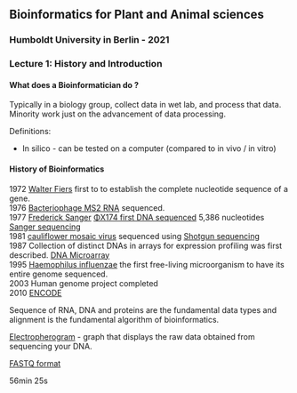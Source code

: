## Bioinformatics for Plant and Animal sciences
### Humboldt University in Berlin - 2021
### Lecture 1: History and Introduction

#### What does a Bioinformatician do ?

Typically in a biology group, collect data in wet lab, and process that data.  
Minority work just on the advancement of data processing.  

Definitions:  
- In silico - can be tested on a computer (compared to in vivo / in vitro)

#### History of Bioinformatics

1972 [Walter Fiers](https://en.wikipedia.org/wiki/Walter_Fiers) first to to establish the complete nucleotide sequence of a gene.  
1976 [Bacteriophage MS2 RNA](https://en.wikipedia.org/wiki/Bacteriophage_MS2) sequenced.  
1977 [Frederick Sanger](https://en.wikipedia.org/wiki/Frederick_Sanger) [ΦX174 first DNA sequenced](https://en.wikipedia.org/wiki/Phi_X_174) 5,386 nucleotides [Sanger sequencing](https://en.wikipedia.org/wiki/Sanger_sequencing)  
1981 [cauliflower mosaic virus](https://en.wikipedia.org/wiki/Cauliflower_mosaic_virus) sequenced using [Shotgun sequencing](https://en.wikipedia.org/wiki/Shotgun_sequencing)  
1987 Collection of distinct DNAs in arrays for expression profiling was first described. [DNA Microarray](https://en.wikipedia.org/wiki/DNA_microarray)  
1995 [Haemophilus influenzae](https://en.wikipedia.org/wiki/Haemophilus_influenzae) the first free-living microorganism to have its entire genome sequenced.  
2003 Human genome project completed  
2010 [ENCODE](https://en.wikipedia.org/wiki/ENCODE)  

Sequence of RNA, DNA and proteins are the fundamental data types and alignment is the fundamental algorithm of bioinformatics.  

[Electropherogram](https://en.wikipedia.org/wiki/Electropherogram) - graph that displays the raw data obtained from sequencing your DNA.  

[FASTQ format](https://en.wikipedia.org/wiki/FASTQ_format)  

56min 25s
